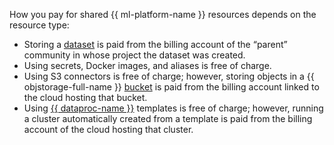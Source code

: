 How you pay for shared {{ ml-platform-name }} resources depends on the resource type:

* Storing a [dataset](../../datasphere/concepts/dataset.md) is paid from the billing account of the <q>parent</q> community in whose project the dataset was created.
* Using secrets, Docker images, and aliases is free of charge.
* Using S3 connectors is free of charge; however, storing objects in a {{ objstorage-full-name }} [bucket](../../storage/concepts/bucket.md) is paid from the billing account linked to the cloud hosting that bucket.
* Using [{{ dataproc-name }}](../../datasphere/concepts/data-processing.md) templates is free of charge; however, running a cluster automatically created from a template is paid from the billing account of the cloud hosting that cluster.